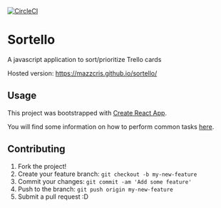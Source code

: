 [![CircleCI](https://circleci.com/gh/mazzcris/sortello.svg?style=shield)](https://circleci.com/gh/mazzcris/sortello)
# Sortello
A javascript application to sort/prioritize Trello cards

Hosted version: https://mazzcris.github.io/sortello/

## Usage

This project was bootstrapped with [Create React App](https://github.com/facebookincubator/create-react-app).

You will find some information on how to perform common tasks 
[here](https://github.com/facebookincubator/create-react-app/blob/master/packages/react-scripts/template/README.md).

## Contributing

1. Fork the project!
2. Create your feature branch: `git checkout -b my-new-feature`
3. Commit your changes: `git commit -am 'Add some feature'`
4. Push to the branch: `git push origin my-new-feature`
5. Submit a pull request :D
